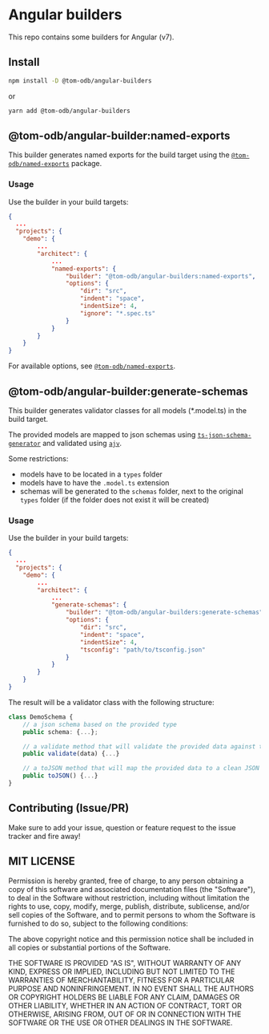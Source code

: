 # Angular builders

This repo contains some builders for Angular (v7).

## Install

```bash
npm install -D @tom-odb/angular-builders
```

or

```bash
yarn add @tom-odb/angular-builders
```

## @tom-odb/angular-builder:named-exports

This builder generates named exports for the build target using the [`@tom-odb/named-exports`](https://github.com/tom-odb/named-exports) package.

### Usage

Use the builder in your build targets:

```json
{
  ...
  "projects": {
    "demo": {
        ...
        "architect": {
            ...
            "named-exports": {
                "builder": "@tom-odb/angular-builders:named-exports",
                "options": {
                    "dir": "src",
                    "indent": "space",
                    "indentSize": 4,
                    "ignore": "*.spec.ts"
                }
            }
        }
    }
}
```

For available options, see [`@tom-odb/named-exports`](https://github.com/tom-odb/named-exports#options).

## @tom-odb/angular-builder:generate-schemas

This builder generates validator classes for all models (*.model.ts) in the build target.

The provided models are mapped to json schemas using [`ts-json-schema-generator`](https://github.com/vega/ts-json-schema-generator) and validated using [`ajv`](https://github.com/epoberezkin/ajv).

Some restrictions:

* models have to be located in a `types` folder
* models have to have the `.model.ts` extension
* schemas will be generated to the `schemas` folder, next to the original `types` folder (if the folder does not exist it will be created)

### Usage

Use the builder in your build targets:

```json
{
  ...
  "projects": {
    "demo": {
        ...
        "architect": {
            ...
            "generate-schemas": {
                "builder": "@tom-odb/angular-builders:generate-schemas",
                "options": {
                    "dir": "src",
                    "indent": "space",
                    "indentSize": 4,
                    "tsconfig": "path/to/tsconfig.json"
                }
            }
        }
    }
}
```

The result will be a validator class with the following structure:

```typescript
class DemoSchema {
    // a json schema based on the provided type
    public schema: {...};

    // a validate method that will validate the provided data against the json schema using AJV
    public validate(data) {...}

    // a toJSON method that will map the provided data to a clean JSON format
    public toJSON() {...}
}
```

## Contributing (Issue/PR)
Make sure to add your issue, question or feature request to the issue tracker and fire away!

## MIT LICENSE
Permission is hereby granted, free of charge, to any person obtaining a copy of this software and associated documentation files (the "Software"), to deal in the Software without restriction, including without limitation the rights to use, copy, modify, merge, publish, distribute, sublicense, and/or sell copies of the Software, and to permit persons to whom the Software is furnished to do so, subject to the following conditions:

The above copyright notice and this permission notice shall be included in all copies or substantial portions of the Software.

THE SOFTWARE IS PROVIDED "AS IS", WITHOUT WARRANTY OF ANY KIND, EXPRESS OR IMPLIED, INCLUDING BUT NOT LIMITED TO THE WARRANTIES OF MERCHANTABILITY, FITNESS FOR A PARTICULAR PURPOSE AND NONINFRINGEMENT. IN NO EVENT SHALL THE AUTHORS OR COPYRIGHT HOLDERS BE LIABLE FOR ANY CLAIM, DAMAGES OR OTHER LIABILITY, WHETHER IN AN ACTION OF CONTRACT, TORT OR OTHERWISE, ARISING FROM, OUT OF OR IN CONNECTION WITH THE SOFTWARE OR THE USE OR OTHER DEALINGS IN THE SOFTWARE.
